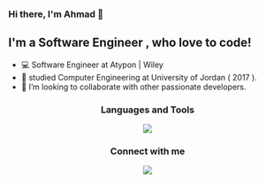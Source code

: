 ### Hi there, I'm Ahmad 👋

## I'm a Software Engineer , who love to code!
- 💻 Software Engineer at Atypon | Wiley
- 📜 studied Computer Engineering at University of Jordan ( 2017 ).
- 👯 I’m looking to collaborate with other passionate developers.

<div align="center">
  <h3>Languages and Tools</h3>
</div>

<p align="center">
  <a href="https://skillicons.dev">
    <img src="https://skillicons.dev/icons?i=vscode,linux,html,css,sass,pug,webpack,jquery,js,ts,nodejs,react,nextjs,tailwindcss,redux,graphql,nextjs,expressjs,mongodb,jest,prisma,aws,git,npm&perline=6" />
  </a>
</p>

<h3 align="center">Connect with me</h3>
<p align="center">
	<a href="https://www.linkedin.com/in/ahmad-abu-rabea-ba6305209/" target="blank"> <img src="https://skillicons.dev/icons?i=linkedin" /> </a>
</p>
